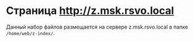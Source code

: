 ﻿# Страница http://z.msk.rsvo.local

Данный набор файлов размещается на сервере z.msk.rsvo.local в папке `/home/web/z-index/`.
